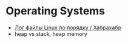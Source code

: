 # Operating Systems
- [Лог файлы Linux по порядку / Хабрахабр](https://habrahabr.ru/post/332502/)
- heap vs stack, heap memory
